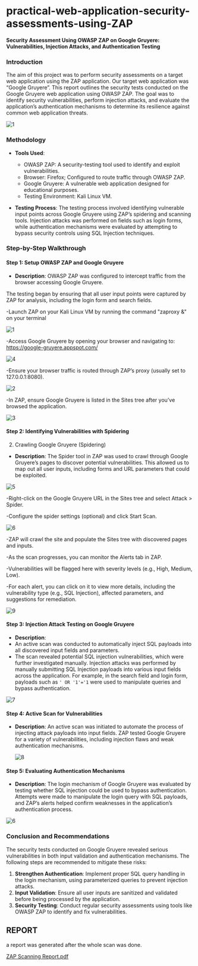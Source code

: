 # practical-web-application-security-assessments-using-ZAP
 
**Security Assessment Using OWASP ZAP on Google Gruyere: Vulnerabilities, Injection Attacks, and Authentication Testing**

### **Introduction**
The aim of this project was to perform security assessments on a target web application using the ZAP application. Our target web application was “Google Gruyere”.
This report outlines the security tests conducted on the Google Gruyere web application using OWASP ZAP. 
The goal was to identify security vulnerabilities, perform injection attacks, and evaluate the application’s authentication mechanisms to determine its resilience against common web application threats.
 
![1](https://github.com/user-attachments/assets/3083f46a-0e66-4105-9f6e-544e1a5bf667)

### **Methodology**

- **Tools Used**: 
  - OWASP ZAP: A security-testing tool used to identify and exploit vulnerabilities.
  - Browser: Firefox; Configured to route traffic through OWASP ZAP.
  - Google Gruyere: A vulnerable web application designed for educational purposes.
  - Testing Environment: Kali Linux VM.

- **Testing Process**: 
  The testing process involved identifying vulnerable input points across Google Gruyere using ZAP’s spidering and scanning tools.
  Injection attacks was performed on fields such as login forms, while authentication mechanisms were evaluated by attempting to bypass security controls using SQL Injection techniques.

### **Step-by-Step Walkthrough**

#### **Step 1: Setup OWASP ZAP and Google Gruyere**
- **Description**: 
  OWASP ZAP was configured to intercept traffic from the browser accessing Google Gruyere.

The testing began by ensuring that all user input points were captured by ZAP for analysis, including the login form and search fields.

-Launch ZAP on your Kali Linux VM by running the command "zaproxy &" on your terminal

![1](https://github.com/user-attachments/assets/6163ac5f-8c43-4617-b2d9-ca602931194a)

-Access Google Gruyere by opening your browser and navigating to: https://google-gruyere.appspot.com/

![4](https://github.com/user-attachments/assets/9e036215-58b5-4baa-899e-108aa8d48268)

-Ensure your browser traffic is routed through ZAP’s proxy (usually set to 127.0.0.1:8080).

  ![2](https://github.com/user-attachments/assets/5459de6c-bcf2-44a8-af24-9519553bdef9)
  
-In ZAP, ensure Google Gruyere is listed in the Sites tree after you’ve browsed the application.

![3](https://github.com/user-attachments/assets/30f3e4b9-6ad7-461d-8d58-f34184fa170a)



#### **Step 2: Identifying Vulnerabilities with Spidering**
2. Crawling Google Gruyere (Spidering)
- **Description**: 
  The Spider tool in ZAP was used to crawl through Google Gruyere’s pages to discover potential vulnerabilities.
  This allowed us to map out all user inputs, including forms and URL parameters that could be exploited.

![5](https://github.com/user-attachments/assets/09282475-ec40-4977-bbe6-b83ce583b265)

   -Right-click on the Google Gruyere URL in the Sites tree and select Attack > Spider.

  -Configure the spider settings (optional) and click Start Scan.
 
  ![6](https://github.com/user-attachments/assets/56ef3e9f-4523-49a3-9cc2-b8d22a744841)

   -ZAP will crawl the site and populate the Sites tree with discovered pages and inputs.

  -As the scan progresses, you can monitor the Alerts tab in ZAP.

-Vulnerabilities will be flagged here with severity levels (e.g., High, Medium, Low).

-For each alert, you can click on it to view more details, including the vulnerability type (e.g., SQL Injection), affected parameters, and suggestions for remediation.

![9](https://github.com/user-attachments/assets/12410624-3e6b-49ee-8b12-fe3cb9530537)

#### **Step 3: Injection Attack Testing on Google Gruyere**
- **Description**:
- An active scan was conducted to automatically inject SQL payloads into all discovered input fields and parameters.
- The scan revealed potential SQL injection vulnerabilities, which were further investigated manually.
  Injection attacks was performed by manually submitting SQL Injection payloads into various input fields across the application.
  For example, in the search field and login form, payloads such as `' OR '1'='1` were used to manipulate queries and bypass authentication.

![7](https://github.com/user-attachments/assets/3fdeca20-2762-4da2-a050-b3226f8da86c)

#### **Step 4: Active Scan for Vulnerabilities**
- **Description**: 
  An active scan was initiated to automate the process of injecting attack payloads into input fields. ZAP tested Google Gruyere for a variety of vulnerabilities, including injection flaws and weak authentication mechanisms.

  ![8](https://github.com/user-attachments/assets/ee66ba5f-4abd-423b-a9cf-95b1dfa7fffc)

#### **Step 5: Evaluating Authentication Mechanisms**
- **Description**: 
  The login mechanism of Google Gruyere was evaluated by testing whether SQL injection could be used to bypass authentication. Attempts were made to manipulate the login query with SQL payloads, and ZAP’s alerts helped confirm weaknesses in the application’s authentication process.
  
 ![6](https://github.com/user-attachments/assets/e8a6fdef-4792-4966-afa4-e42e2b02c3d3)


### **Conclusion and Recommendations**
The security tests conducted on Google Gruyere revealed serious vulnerabilities in both input validation and authentication mechanisms. The following steps are recommended to mitigate these risks:

1. **Strengthen Authentication**: Implement proper SQL query handling in the login mechanism, using parameterized queries to prevent injection attacks.
2. **Input Validation**: Ensure all user inputs are sanitized and validated before being processed by the application.
3. **Security Testing**: Conduct regular security assessments using tools like OWASP ZAP to identify and fix vulnerabilities.
 
## REPORT

a report was generated after the whole scan was done.

[ZAP Scanning Report.pdf](https://github.com/user-attachments/files/16660848/ZAP.Scanning.Report.pdf)

